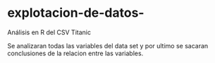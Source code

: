# explotacion-de-datos-
Análisis en R del CSV Titanic

Se  analizaran todas las variables del data set y por ultimo se sacaran conclusiones de la relacion entre las variables.
